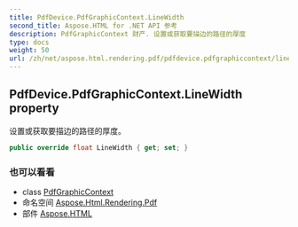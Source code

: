 ```yaml
---
title: PdfDevice.PdfGraphicContext.LineWidth
second_title: Aspose.HTML for .NET API 参考
description: PdfGraphicContext 财产. 设置或获取要描边的路径的厚度
type: docs
weight: 50
url: /zh/net/aspose.html.rendering.pdf/pdfdevice.pdfgraphiccontext/linewidth/
---
```

## PdfDevice.PdfGraphicContext.LineWidth property

设置或获取要描边的路径的厚度。

```csharp
public override float LineWidth { get; set; }
```

### 也可以看看

* class [PdfGraphicContext](../)
* 命名空间 [Aspose.Html.Rendering.Pdf](../../pdfdevice.pdfgraphiccontext/)
* 部件 [Aspose.HTML](../../../)


